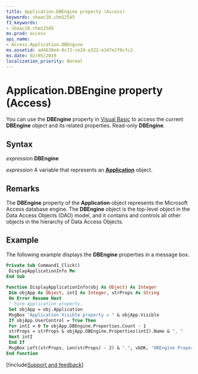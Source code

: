 ```yaml
---
title: Application.DBEngine property (Access)
keywords: vbaac10.chm12545
f1_keywords:
- vbaac10.chm12545
ms.prod: access
api_name:
- Access.Application.DBEngine
ms.assetid: ad4638e4-0c72-ce24-e322-e147e2f0cfc2
ms.date: 02/05/2019
localization_priority: Normal
---
```



# Application.DBEngine property (Access)

You can use the **DBEngine** property in [Visual Basic](../access/Concepts/Settings/set-properties-by-using-visual-basic.md) to access the current **DBEngine** object and its related properties. Read-only **DBEngine**.


## Syntax

_expression_.**DBEngine**

_expression_ A variable that represents an **[Application](Access.Application.md)** object.


## Remarks

The **DBEngine** property of the **Application** object represents the Microsoft Access database engine. The **DBEngine** object is the top-level object in the Data Access Objects (DAO) model, and it contains and controls all other objects in the hierarchy of Data Access Objects.


## Example

The following example displays the **DBEngine** properties in a message box.


```vb
Private Sub Command1_Click() 
 DisplayApplicationInfo Me 
End Sub 
 
Function DisplayApplicationInfo(obj As Object) As Integer 
 Dim objApp As Object, intI As Integer, strProps As String 
 On Error Resume Next 
 ' Form Application property. 
 Set objApp = obj.Application 
 MsgBox "Application Visible property = " & objApp.Visible 
 If objApp.UserControl = True Then 
 For intI = 0 To objApp.DBEngine.Properties.Count - 1 
 strProps = strProps & objApp.DBEngine.Properties(intI).Name & ", " 
 Next intI 
 End If 
 MsgBox Left(strProps, Len(strProps) - 2) & ".", vbOK, "DBEngine Properties" 
End Function
```




[!include[Support and feedback](~/includes/feedback-boilerplate.md)]